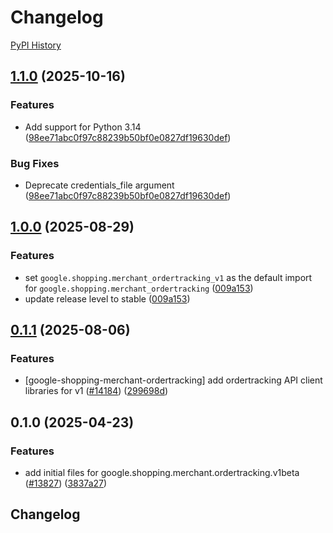 # Changelog

[PyPI History][1]

[1]: https://pypi.org/project/google-shopping-merchant-ordertracking/#history

## [1.1.0](https://github.com/googleapis/google-cloud-python/compare/google-shopping-merchant-ordertracking-v1.0.0...google-shopping-merchant-ordertracking-v1.1.0) (2025-10-16)


### Features

* Add support for Python 3.14  ([98ee71abc0f97c88239b50bf0e0827df19630def](https://github.com/googleapis/google-cloud-python/commit/98ee71abc0f97c88239b50bf0e0827df19630def))


### Bug Fixes

* Deprecate credentials_file argument  ([98ee71abc0f97c88239b50bf0e0827df19630def](https://github.com/googleapis/google-cloud-python/commit/98ee71abc0f97c88239b50bf0e0827df19630def))

## [1.0.0](https://github.com/googleapis/google-cloud-python/compare/google-shopping-merchant-ordertracking-v0.1.1...google-shopping-merchant-ordertracking-v1.0.0) (2025-08-29)


### Features

* set `google.shopping.merchant_ordertracking_v1` as the default import for `google.shopping.merchant_ordertracking` ([009a153](https://github.com/googleapis/google-cloud-python/commit/009a1532f5e30a9d34c2eca4f8b602a1f44f4938))
* update release level to stable ([009a153](https://github.com/googleapis/google-cloud-python/commit/009a1532f5e30a9d34c2eca4f8b602a1f44f4938))

## [0.1.1](https://github.com/googleapis/google-cloud-python/compare/google-shopping-merchant-ordertracking-v0.1.0...google-shopping-merchant-ordertracking-v0.1.1) (2025-08-06)


### Features

* [google-shopping-merchant-ordertracking] add ordertracking API client libraries for v1 ([#14184](https://github.com/googleapis/google-cloud-python/issues/14184)) ([299698d](https://github.com/googleapis/google-cloud-python/commit/299698dad6cbc7b278c13361ec991ac071ac5451))

## 0.1.0 (2025-04-23)


### Features

* add initial files for google.shopping.merchant.ordertracking.v1beta ([#13827](https://github.com/googleapis/google-cloud-python/issues/13827)) ([3837a27](https://github.com/googleapis/google-cloud-python/commit/3837a27c9bb1981fd7c2d8268d0bf16abf6e5b5d))

## Changelog
